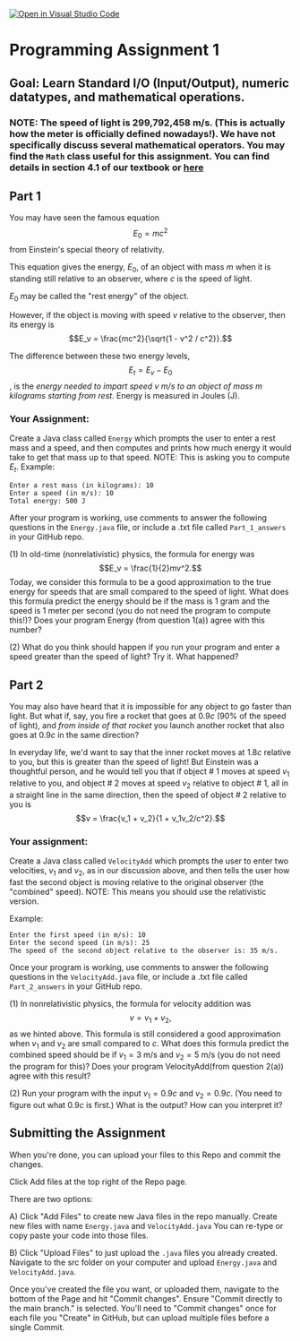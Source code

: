 [![Open in Visual Studio Code](https://classroom.github.com/assets/open-in-vscode-c66648af7eb3fe8bc4f294546bfd86ef473780cde1dea487d3c4ff354943c9ae.svg)](https://classroom.github.com/online_ide?assignment_repo_id=8550972&assignment_repo_type=AssignmentRepo)
# Programming Assignment 1

## Goal: Learn Standard I/O (Input/Output), numeric datatypes, and mathematical operations.

### NOTE: The speed of light is 299,792,458 m/s. (This is actually how the meter is officially defined nowadays!). We have not specifically discuss several mathematical operators. You may find the `Math` class useful for this assignment. You can find details in section 4.1 of our textbook or [here](https://docs.oracle.com/javase/8/docs/api/java/lang/Math.html)

## Part 1

You may have seen the famous equation 
$$E_0 = mc^2$$
from Einstein's special theory of relativity.

This equation gives the energy, $E_0$, of an object with mass $m$ when it is standing still relative to an observer,
where $c$ is the speed of light.

$E_0$ may be called the "rest energy" of the object.

However, if the object is moving with speed $v$ relative to the observer, then its energy is
$$E_v = \frac{mc^2}{\sqrt{1 - v^2 / c^2}}.$$

The difference between these two energy levels, $$E_t=E_v - E_0$$, is the *energy needed to impart speed v m/s to an object of mass m kilograms
starting from rest*. Energy is measured in Joules (J).

### Your Assignment:

Create a Java class called `Energy` which prompts the user to enter a rest mass and a speed,
and then computes and prints how much energy it would take to get that mass up to that speed. NOTE: This is asking you to compute $E_t$. Example:

```
Enter a rest mass (in kilograms): 10
Enter a speed (in m/s): 10
Total energy: 500 J
```

After your program is working, use comments to answer the following questions in the `Energy.java` file, or include a .txt file called `Part_1_answers` in your GitHub repo. 

(1) In old-time (nonrelativistic) physics, the formula for energy was
$$E_v = \frac{1}{2}mv^2.$$ Today, we consider this formula to be a good approximation to the true energy
for speeds that are small compared to the speed of light.
What does this formula predict the energy should be if the mass is 1 gram
and the speed is 1 meter per second (you do not need the program to compute this!)? Does your program Energy (from question 1(a)) agree with this number?

(2) What do you think should happen if you run your program and enter a speed greater than the speed of
light? Try it. What happened?

## Part 2

You may also have heard that it is impossible for any object to go faster than light. But what if, say, you fire a rocket that goes at $0.9c$ (90\% of the speed of light), and *from inside of that rocket* you launch another rocket that also goes at $0.9c$ in the same direction?

In everyday life, we'd want to say that the inner rocket moves at $1.8c$ relative to you, but this is greater than
the speed of light! But Einstein was a thoughtful person, and he would tell you that if
object \# 1 moves at speed $v_1$ relative to you, and object \# 2 moves at speed $v_2$ relative to object \# 1,
all in a straight line in the same direction, then the speed of object \# 2 relative to you is
$$v = \frac{v_1 + v_2}{1 + v_1v_2/c^2}.$$


### Your assignment:

Create a Java class called `VelocityAdd` which prompts the user to enter two velocities, $v_1$ and $v_2$,
as in our discussion above, and then tells the user how fast the second object is moving relative to the original observer (the "combined" speed). NOTE: This means you should use the relativistic version.

Example:

```
Enter the first speed (in m/s): 10
Enter the second speed (in m/s): 25
The speed of the second object relative to the observer is: 35 m/s.
```

Once your program is working, use comments to answer the following questions in the `VelocityAdd.java` file, or include a .txt file called `Part_2_answers` in your GitHub repo.

(1) In nonrelativistic physics, the formula for velocity addition was
$$v = v_1 + v_2,$$
as we hinted above.
This formula is still considered a good approximation when $v_1$ and $v_2$ are small compared to $c$.
What does this formula predict the combined speed should be if $v_1 = 3$ m/s and $v_2 = 5$ m/s (you do not need the program for this)?
Does your program VelocityAdd(from question 2(a)) agree with this result?

(2) Run your program with the input $v_1 = 0.9c$ and $v_2 = 0.9c$. (You need to figure out what $0.9c$ is first.)
What is the output? How can you interpret it?

## Submitting the Assignment

When you're done, you can upload your files to this Repo and commit the changes.

Click Add files at the top right of the Repo page.

There are two options:

A) Click "Add Files" to create new Java files in the repo manually. Create new files with name `Energy.java` and `VelocityAdd.java` You can re-type or copy paste your code into those files.

B) Click "Upload Files" to just upload the `.java` files you already created. Navigate to the src folder on your computer and upload `Energy.java` and `VelocityAdd.java`.

Once you've created the file you want, or uploaded them, navigate to the bottom of the Page and hit "Commit changes". Ensure "Commit directly to the main branch." is selected. You'll need to "Commit changes" once for each file you "Create" in GitHub, but can upload multiple files before a single Commit.


